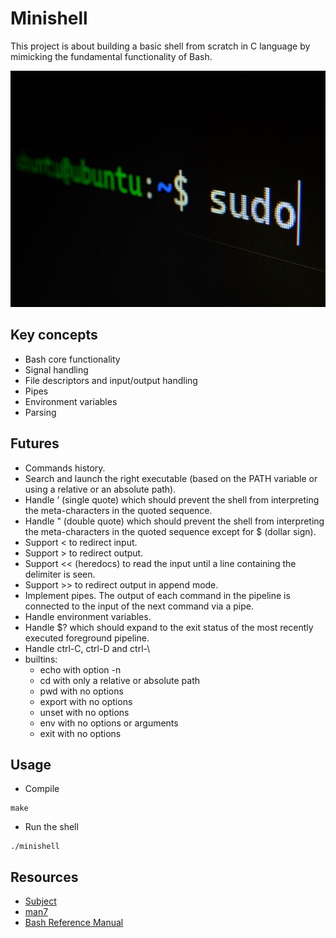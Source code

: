 # Minishell

This project is about building a basic shell from scratch in C language by mimicking the fundamental functionality of Bash.

<p align="center">
  <img src="./static/1.jpg">
</p>

## Key concepts

- Bash core functionality
- Signal handling
- File descriptors and input/output handling
- Pipes
- Environment variables
- Parsing

## Futures

- Commands history.
- Search and launch the right executable (based on the PATH variable or using a relative or an absolute path).
- Handle ’ (single quote) which should prevent the shell from interpreting the meta-characters in the quoted sequence.
- Handle " (double quote) which should prevent the shell from interpreting the meta-characters in the quoted sequence except for $ (dollar sign).
- Support < to redirect input.
- Support > to redirect output.
- Support << (heredocs) to read the input until a line containing the delimiter is seen.
- Support >> to redirect output in append mode.
- Implement pipes. The output of each command in the pipeline is connected to the input of the next command via a pipe.
- Handle environment variables.
- Handle $? which should expand to the exit status of the most recently executed foreground pipeline.
- Handle ctrl-C, ctrl-D and ctrl-\
- builtins:
  - echo with option -n
  - cd with only a relative or absolute path
  - pwd with no options
  - export with no options
  - unset with no options
  - env with no options or arguments
  - exit with no options
   
## Usage

- Compile
```
make
```
- Run the shell
```
./minishell
```

## Resources
- [Subject](./static/minitalk.pdf)
- [man7](https://man7.org/linux/man-pages/index.html)
- [Bash Reference Manual](https://www.gnu.org/software/bash/manual/bash.html)
